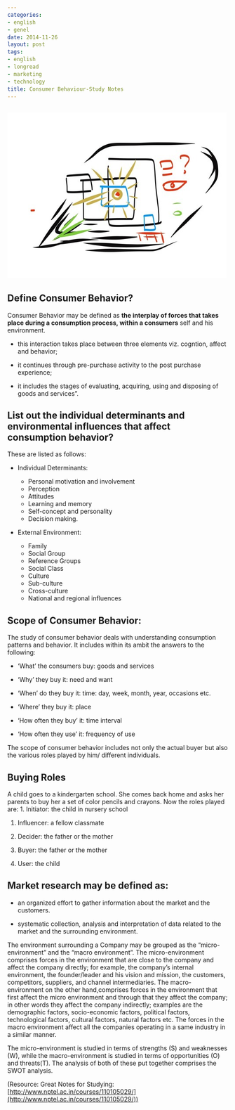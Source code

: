 ```yaml
---
categories:
- english
- genel
date: 2014-11-26
layout: post
tags:
- english
- longread
- marketing
- technology
title: Consumer Behaviour-Study Notes
---
```


## ![image](/images/tumblr_inline_nfnkd3JaTQ1r4exmc.jpg)

## Define Consumer Behavior?

Consumer Behavior may be defined as **the interplay of forces that takes place during a consumption process, within a consumers** self and his environment.

- this interaction takes place between three elements viz. cogntion, affect and behavior;
    
- it continues through pre-purchase activity to the post purchase experience;
    
- it includes the stages of evaluating, acquiring, using and disposing of goods and services”.
    

## List out the individual determinants and environmental influences that affect consumption behavior?

These are listed as follows:

- Individual Determinants:
    
    - Personal motivation and involvement
    - Perception
    - Attitudes
    - Learning and memory
    - Self-concept and personality
    - Decision making.
- External Environment:
    
    - Family
    - Social Group
    - Reference Groups
    - Social Class
    - Culture
    - Sub-culture
    - Cross-culture
    - National and regional influences

## Scope of Consumer Behavior:

The study of consumer behavior deals with understanding consumption patterns and behavior. It includes within its ambit the answers to the following:

- ‘What’ the consumers buy: goods and services
    
- ‘Why’ they buy it: need and want
    
- ‘When’ do they buy it: time: day, week, month, year, occasions etc.
    
- ‘Where’ they buy it: place
    
- ‘How often they buy’ it: time interval
    
- ‘How often they use’ it: frequency of use
    

The scope of consumer behavior includes not only the actual buyer but also the various roles played by him/ different individuals.

## Buying Roles

A child goes to a kindergarten school. She comes back home and asks her parents to buy her a set of color pencils and crayons. Now the roles played are: 1. Initiator: the child in nursery school

1. Influencer: a fellow classmate
    
2. Decider: the father or the mother
    
3. Buyer: the father or the mother
    
4. User: the child
    

## Market research may be defined as:

- an organized effort to gather information about the market and the customers.
    
- systematic collection, analysis and interpretation of data related to the market and the surrounding environment.
    

The environment surrounding a Company may be grouped as the “micro-environment” and the “macro environment”. The micro-environment comprises forces in the environment that are close to the company and affect the company directly; for example, the company’s internal environment, the founder/leader and his vision and mission, the customers, competitors, suppliers, and channel intermediaries. The macro- environment on the other hand,comprises forces in the environment that first affect the micro environment and through that they affect the company; in other words they affect the company indirectly; examples are the demographic factors, socio-economic factors, political factors, technological factors, cultural factors, natural factors etc. The forces in the macro environment affect all the companies operating in a same industry in a similar manner.

The micro-environment is studied in terms of strengths (S) and weaknesses (W), while the macro-environment is studied in terms of opportunities (O) and threats(T). The analysis of both of these put together comprises the SWOT analysis.

(Resource: Great Notes for Studying: [http://www.nptel.ac.in/courses/110105029/](http://www.nptel.ac.in/courses/110105029/))
